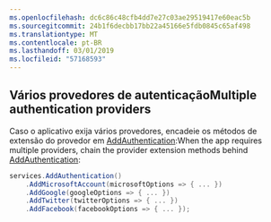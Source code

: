 ```yaml
---
ms.openlocfilehash: dc6c86c48cfb4dd7e27c03ae29519417e60eac5b
ms.sourcegitcommit: 24b1f6decbb17bb22a45166e5fdb0845c65af498
ms.translationtype: MT
ms.contentlocale: pt-BR
ms.lasthandoff: 03/01/2019
ms.locfileid: "57168593"
---
```

## <a name="multiple-authentication-providers"></a><span data-ttu-id="d359d-101">Vários provedores de autenticação</span><span class="sxs-lookup"><span data-stu-id="d359d-101">Multiple authentication providers</span></span>

<span data-ttu-id="d359d-102">Caso o aplicativo exija vários provedores, encadeie os métodos de extensão do provedor em [AddAuthentication](/dotnet/api/microsoft.extensions.dependencyinjection.authenticationservicecollectionextensions.addauthentication):</span><span class="sxs-lookup"><span data-stu-id="d359d-102">When the app requires multiple providers, chain the provider extension methods behind [AddAuthentication](/dotnet/api/microsoft.extensions.dependencyinjection.authenticationservicecollectionextensions.addauthentication):</span></span>

```csharp
services.AddAuthentication()
    .AddMicrosoftAccount(microsoftOptions => { ... })
    .AddGoogle(googleOptions => { ... })
    .AddTwitter(twitterOptions => { ... })
    .AddFacebook(facebookOptions => { ... });
```
